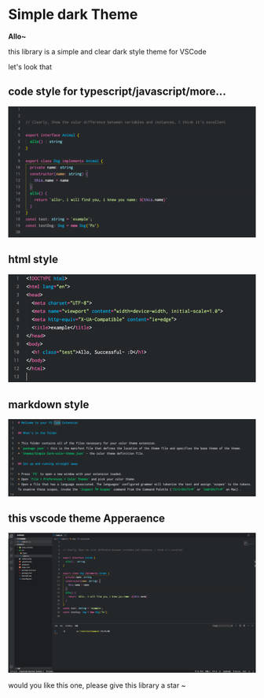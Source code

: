 # Simple dark Theme

**Allo~**

this library is a simple and clear dark style theme for VSCode

let's look that

## code style for typescript/javascript/more...
![code](/images/tscode.png)
## html style 
![html](/images/html.png)
## markdown style 
![markdown](/images/markdown.png)
## this vscode theme Apperaence
![appearence](/images/appearence.png)

would you like this one, please give this library a star ~